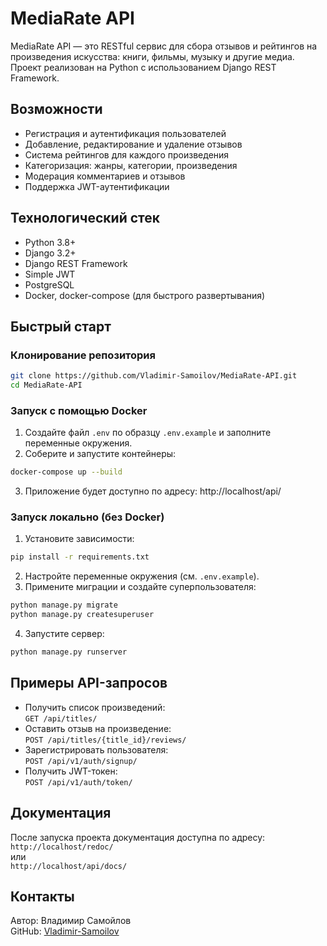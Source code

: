 # MediaRate API

MediaRate API — это RESTful сервис для сбора отзывов и рейтингов на произведения искусства: книги, фильмы, музыку и другие медиа. Проект реализован на Python с использованием Django REST Framework.

## Возможности

- Регистрация и аутентификация пользователей
- Добавление, редактирование и удаление отзывов
- Система рейтингов для каждого произведения
- Категоризация: жанры, категории, произведения
- Модерация комментариев и отзывов
- Поддержка JWT-аутентификации

## Технологический стек

- Python 3.8+
- Django 3.2+
- Django REST Framework
- Simple JWT
- PostgreSQL
- Docker, docker-compose (для быстрого развертывания)

## Быстрый старт

### Клонирование репозитория

```bash
git clone https://github.com/Vladimir-Samoilov/MediaRate-API.git
cd MediaRate-API
```

### Запуск с помощью Docker

1. Создайте файл `.env` по образцу `.env.example` и заполните переменные окружения.
2. Соберите и запустите контейнеры:

```bash
docker-compose up --build
```

3. Приложение будет доступно по адресу: http://localhost/api/

### Запуск локально (без Docker)

1. Установите зависимости:

```bash
pip install -r requirements.txt
```

2. Настройте переменные окружения (см. `.env.example`).
3. Примените миграции и создайте суперпользователя:

```bash
python manage.py migrate
python manage.py createsuperuser
```

4. Запустите сервер:

```bash
python manage.py runserver
```

## Примеры API-запросов

- Получить список произведений:  
  `GET /api/titles/`
- Оставить отзыв на произведение:  
  `POST /api/titles/{title_id}/reviews/`
- Зарегистрировать пользователя:  
  `POST /api/v1/auth/signup/`
- Получить JWT-токен:  
  `POST /api/v1/auth/token/`

## Документация

После запуска проекта документация доступна по адресу:  
`http://localhost/redoc/`  
или  
`http://localhost/api/docs/`

## Контакты

Автор: Владимир Самойлов  
GitHub: [Vladimir-Samoilov](https://github.com/Vladimir-Samoilov)
